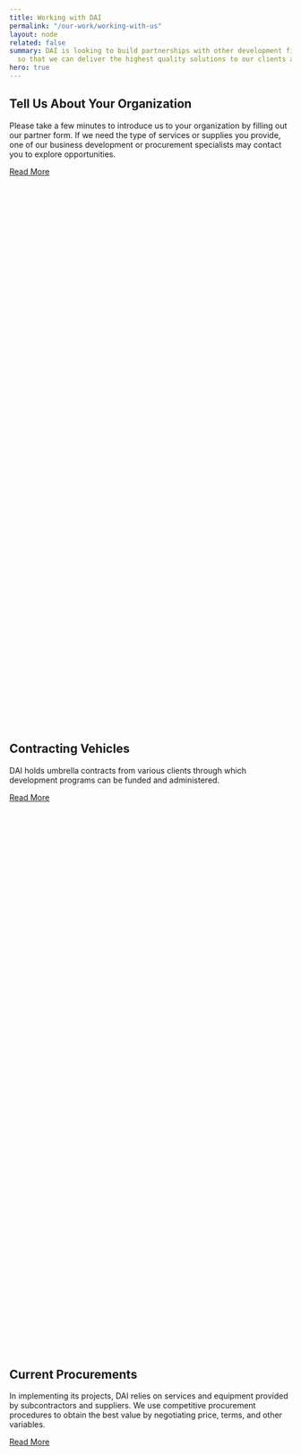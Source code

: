 ```yaml
---
title: Working with DAI
permalink: "/our-work/working-with-us"
layout: node
related: false
summary: DAI is looking to build partnerships with other development firms and organizations
  so that we can deliver the highest quality solutions to our clients and beneficiaries.
hero: true
---
```


## Tell Us About Your Organization

Please take a few minutes to introduce us to your organization by filling out our partner form. If we need the type of services or supplies you provide, one of our business development or procurement specialists may contact you to explore opportunities.

<a href="/our-work/working-with-dai/partnering-dai" class="primary-block--button">Read More<svg class="redirect" viewBox="0 0 36 70" preserveAspectRatio="xMinYMax meet"><use xlink:href="#redirect"></use></svg></a>

## Contracting Vehicles

DAI holds umbrella contracts from various clients through which development programs can be funded and administered.

<a href="/our-work/working-with-dai/contracting-vehicles" class="primary-block--button">Read More<svg class="redirect" viewBox="0 0 36 70" preserveAspectRatio="xMinYMax meet"><use xlink:href="#redirect"></use></svg></a>

## Current Procurements

In implementing its projects, DAI relies on services and equipment provided by subcontractors and suppliers. We use competitive procurement procedures to obtain the best value by negotiating price, terms, and other variables.

<a href="/our-work/working-with-dai/current-procurements" class="primary-block--button">Read More<svg class="redirect" viewBox="0 0 36 70" preserveAspectRatio="xMinYMax meet"><use xlink:href="#redirect"></use></svg></a>
